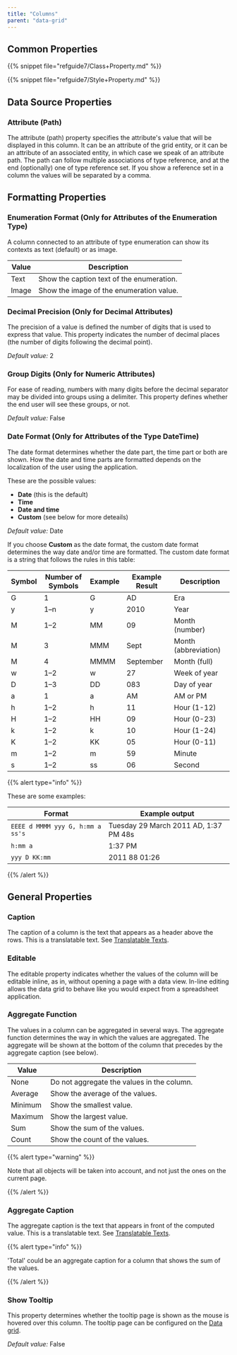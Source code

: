 ```yaml
---
title: "Columns"
parent: "data-grid"
---
```


## Common Properties

{{% snippet file="refguide7/Class+Property.md" %}}

{{% snippet file="refguide7/Style+Property.md" %}}

## Data Source Properties

### Attribute (Path)

The attribute (path) property specifies the attribute's value that will be displayed in this column. It can be an attribute of the grid entity, or it can be an attribute of an associated entity, in which case we speak of an attribute path. The path can follow multiple associations of type reference, and at the end (optionally) one of type reference set. If you show a reference set in a column the values will be separated by a comma.

## Formatting Properties

### Enumeration Format (Only for Attributes of the Enumeration Type)

A column connected to an attribute of type enumeration can show its contexts as text (default) or as image.

| Value | Description                               |
| ----- | ----------------------------------------- |
| Text  | Show the caption text of the enumeration. |
| Image | Show the image of the enumeration value.  |

### Decimal Precision (Only for Decimal Attributes)

The precision of a value is defined the number of digits that is used to express that value. This property indicates the number of decimal places (the number of digits following the decimal point).

_Default value:_ 2

### Group Digits (Only for Numeric Attributes)

For ease of reading, numbers with many digits before the decimal separator may be divided into groups using a delimiter. This property defines whether the end user will see these groups, or not.

_Default value:_ False

### Date Format (Only for Attributes of the Type DateTime)

The date format determines whether the date part, the time part or both are shown. How the date and time parts are formatted depends on the localization of the user using the application.

These are the possible values:
* **Date** (this is the default)
* **Time**
* **Date and time**
* **Custom** (see below for more deteails)

_Default value:_ Date

If you choose **Custom** as the date format, the custom date format determines the way date and/or time are formatted. The custom date format is a string that follows the rules in this table:

| Symbol | Number of Symbols | Example | Example Result | Description          |
| ------ | ----------------- | ------- | -------------- | -------------------- |
| G      | 1                 | G       | AD             | Era                  |
| y      | 1–n               | y       | 2010           | Year                 |
| M      | 1–2               | MM      | 09             | Month (number)       |
| M      | 3                 | MMM     | Sept           | Month (abbreviation) |
| M      | 4                 | MMMM    | September      | Month (full)         |
| w      | 1–2               | w       | 27             | Week of year         |
| D      | 1–3               | DD      | 083            | Day of year          |
| a      | 1                 | a       | AM             | AM or PM             |
| h      | 1–2               | h       | 11             | Hour (1-12)          |
| H      | 1–2               | HH      | 09             | Hour (0-23)          |
| k      | 1–2               | k       | 10             | Hour (1-24)          |
| K      | 1–2               | KK      | 05             | Hour (0-11)          |
| m      | 1–2               | m       | 59             | Minute               |
| s      | 1–2               | ss      | 06             | Second               |

{{% alert type="info" %}}

These are some examples:

| Format                           | Example output                        |
| -------------------------------- | ------------------------------------- |
| `EEEE d MMMM yyy G, h:mm a ss's` | Tuesday 29 March 2011 AD, 1:37 PM 48s |
| `h:mm a`                         | 1:37 PM                               |
| `yyy D KK:mm`                    | 2011 88 01:26                         |

{{% /alert %}}

## General Properties

### Caption

The caption of a column is the text that appears as a header above the rows. This is a translatable text. See [Translatable Texts](translatable-texts).

### Editable

The editable property indicates whether the values of the column will be editable inline, as in, without opening a page with a data view. In-line editing allows the data grid to behave like you would expect from a spreadsheet application.

### Aggregate Function

The values in a column can be aggregated in several ways. The aggregate function determines the way in which the values are aggregated. The aggregate will be shown at the bottom of the column that precedes by the aggregate caption (see below).

| Value   | Description                                |
| ------- | ------------------------------------------ |
| None    | Do not aggregate the values in the column. |
| Average | Show the average of the values.            |
| Minimum | Show the smallest value.                   |
| Maximum | Show the largest value.                    |
| Sum     | Show the sum of the values.                |
| Count   | Show the count of the values.              |

{{% alert type="warning" %}}

Note that all objects will be taken into account, and not just the ones on the current page.

{{% /alert %}}

### Aggregate Caption

The aggregate caption is the text that appears in front of the computed value. This is a translatable text. See [Translatable Texts](translatable-texts).

{{% alert type="info" %}}

'Total' could be an aggregate caption for a column that shows the sum of the values.

{{% /alert %}}

### Show Tooltip

This property determines whether the tooltip page is shown as the mouse is hovered over this column. The tooltip page can be configured on the [Data grid](data-grid).

_Default value:_ False
